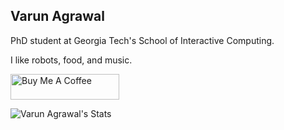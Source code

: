 ## Varun Agrawal

PhD student at Georgia Tech's School of Interactive Computing.

I like robots, food, and music.

<a href="https://www.buymeacoffee.com/varunagrawal" target="_blank"><img src="https://cdn.buymeacoffee.com/buttons/default-blue.png" alt="Buy Me A Coffee" height="41" width="174"></a>

![Varun Agrawal's Stats](https://github-readme-stats.vercel.app/api?username=varunagrawal&show_icons=true&theme=tokyonight)
<!--
**varunagrawal/varunagrawal** is a ✨ _special_ ✨ repository because its `README.md` (this file) appears on your GitHub profile.

Here are some ideas to get you started:

- 🔭 I’m currently working on ...
- 🌱 I’m currently learning ...
- 👯 I’m looking to collaborate on ...
- 🤔 I’m looking for help with ...
- 💬 Ask me about ...
- 📫 How to reach me: ...
- 😄 Pronouns: ...
- ⚡ Fun fact: ...
-->
